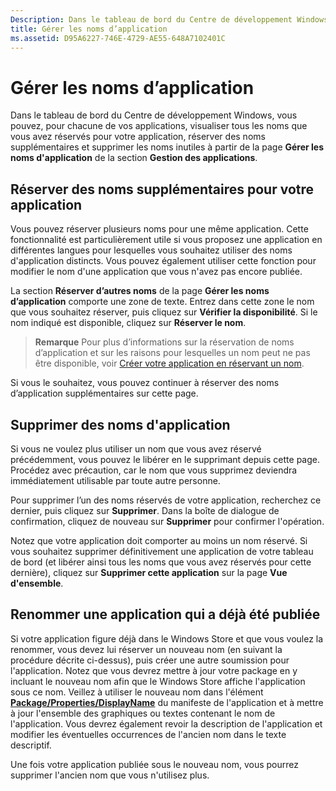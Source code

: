 ```yaml
---
Description: Dans le tableau de bord du Centre de développement Windows, vous pouvez, pour chacune de vos applications, visualiser tous les noms que vous avez réservés pour votre application, réserver des noms supplémentaires et supprimer les noms inutiles à partir de la page Gérer les noms d’application de la section Gestion des applications.
title: Gérer les noms d’application
ms.assetid: D95A6227-746E-4729-AE55-648A7102401C
---
```


# Gérer les noms d’application


Dans le tableau de bord du Centre de développement Windows, vous pouvez, pour chacune de vos applications, visualiser tous les noms que vous avez réservés pour votre application, réserver des noms supplémentaires et supprimer les noms inutiles à partir de la page **Gérer les noms d'application** de la section **Gestion des applications**.

## Réserver des noms supplémentaires pour votre application


Vous pouvez réserver plusieurs noms pour une même application. Cette fonctionnalité est particulièrement utile si vous proposez une application en différentes langues pour lesquelles vous souhaitez utiliser des noms d'application distincts. Vous pouvez également utiliser cette fonction pour modifier le nom d'une application que vous n'avez pas encore publiée.

La section **Réserver d’autres noms** de la page **Gérer les noms d’application** comporte une zone de texte. Entrez dans cette zone le nom que vous souhaitez réserver, puis cliquez sur **Vérifier la disponibilité**. Si le nom indiqué est disponible, cliquez sur **Réserver le nom**.

> **Remarque** Pour plus d’informations sur la réservation de noms d’application et sur les raisons pour lesquelles un nom peut ne pas être disponible, voir [Créer votre application en réservant un nom](create-your-app-by-reserving-a-name.md).

Si vous le souhaitez, vous pouvez continuer à réserver des noms d’application supplémentaires sur cette page.

## Supprimer des noms d'application


Si vous ne voulez plus utiliser un nom que vous avez réservé précédemment, vous pouvez le libérer en le supprimant depuis cette page. Procédez avec précaution, car le nom que vous supprimez deviendra immédiatement utilisable par toute autre personne.

Pour supprimer l’un des noms réservés de votre application, recherchez ce dernier, puis cliquez sur **Supprimer**. Dans la boîte de dialogue de confirmation, cliquez de nouveau sur **Supprimer** pour confirmer l'opération.

Notez que votre application doit comporter au moins un nom réservé. Si vous souhaitez supprimer définitivement une application de votre tableau de bord (et libérer ainsi tous les noms que vous avez réservés pour cette dernière), cliquez sur **Supprimer cette application** sur la page **Vue d'ensemble**.

## Renommer une application qui a déjà été publiée


Si votre application figure déjà dans le Windows Store et que vous voulez la renommer, vous devez lui réserver un nouveau nom (en suivant la procédure décrite ci-dessus), puis créer une autre soumission pour l'application. Notez que vous devrez mettre à jour votre package en y incluant le nouveau nom afin que le Windows Store affiche l'application sous ce nom. Veillez à utiliser le nouveau nom dans l'élément [**Package/Properties/DisplayName**](https://msdn.microsoft.com/library/windows/apps/dn423240) du manifeste de l'application et à mettre à jour l'ensemble des graphiques ou textes contenant le nom de l'application. Vous devrez également revoir la description de l'application et modifier les éventuelles occurrences de l'ancien nom dans le texte descriptif.

Une fois votre application publiée sous le nouveau nom, vous pourrez supprimer l'ancien nom que vous n'utilisez plus.

 

 






<!--HONumber=Mar16_HO1-->


